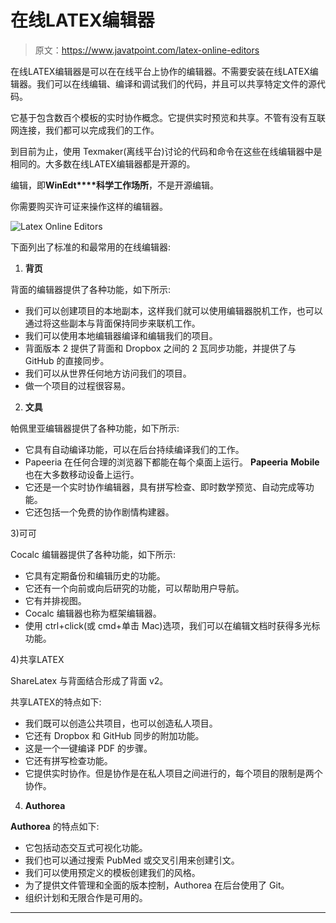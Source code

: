 # 在线LATEX编辑器

> 原文：<https://www.javatpoint.com/latex-online-editors>

在线LATEX编辑器是可以在在线平台上协作的编辑器。不需要安装在线LATEX编辑器。我们可以在线编辑、编译和调试我们的代码，并且可以共享特定文件的源代码。

它基于包含数百个模板的实时协作概念。它提供实时预览和共享。不管有没有互联网连接，我们都可以完成我们的工作。

到目前为止，使用 Texmaker(离线平台)讨论的代码和命令在这些在线编辑器中是相同的。大多数在线LATEX编辑器都是开源的。

编辑，即**WinEdt****科学工作场所**，不是开源编辑。

你需要购买许可证来操作这样的编辑器。

![Latex Online 
Editors](img/41f3dcd9826c5ac18887394419534e39.png)

下面列出了标准的和最常用的在线编辑器:

1) **背页**

背面的编辑器提供了各种功能，如下所示:

*   我们可以创建项目的本地副本，这样我们就可以使用编辑器脱机工作，也可以通过将这些副本与背面保持同步来联机工作。
*   我们可以使用本地编辑器编译和编辑我们的项目。
*   背面版本 2 提供了背面和 Dropbox 之间的 2 瓦同步功能，并提供了与 GitHub 的直接同步。
*   我们可以从世界任何地方访问我们的项目。
*   做一个项目的过程很容易。

2) **文具**

帕佩里亚编辑器提供了各种功能，如下所示:

*   它具有自动编译功能，可以在后台持续编译我们的工作。
*   Papeeria 在任何合理的浏览器下都能在每个桌面上运行。 **Papeeria** **Mobile** 也在大多数移动设备上运行。
*   它还是一个实时协作编辑器，具有拼写检查、即时数学预览、自动完成等功能。
*   它还包括一个免费的协作剧情构建器。

3)可可

Cocalc 编辑器提供了各种功能，如下所示:

*   它具有定期备份和编辑历史的功能。
*   它还有一个向前或向后研究的功能，可以帮助用户导航。
*   它有并排视图。
*   Cocalc 编辑器也称为框架编辑器。
*   使用 ctrl+click(或 cmd+单击 Mac)选项，我们可以在编辑文档时获得多光标功能。

4)共享LATEX

ShareLatex 与背面结合形成了背面 v2。

共享LATEX的特点如下:

*   我们既可以创造公共项目，也可以创造私人项目。
*   它还有 Dropbox 和 GitHub 同步的附加功能。
*   这是一个一键编译 PDF 的步骤。
*   它还有拼写检查功能。
*   它提供实时协作。但是协作是在私人项目之间进行的，每个项目的限制是两个协作。

4) **Authorea**

**Authorea** 的特点如下:

*   它包括动态交互式可视化功能。
*   我们也可以通过搜索 PubMed 或交叉引用来创建引文。
*   我们可以使用预定义的模板创建我们的风格。
*   为了提供文件管理和全面的版本控制，Authorea 在后台使用了 Git。
*   组织计划和无限合作是可用的。

* * *